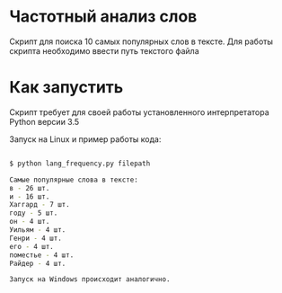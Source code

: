 # Частотный анализ слов

Скрипт для поиска 10 самых популярных слов в тексте. Для работы скрипта необходимо ввести путь текстого файла

# Как запустить

Скрипт требует для своей работы установленного интерпретатора Python версии 3.5

Запуск на Linux и пример работы кода:

```bash

$ python lang_frequency.py filepath

Самые популярные слова в тексте:
в - 26 шт.
и - 16 шт.
Хаггард - 7 шт.
году - 5 шт.
он - 4 шт.
Уильям - 4 шт.
Генри - 4 шт.
его - 4 шт.
поместье - 4 шт.
Райдер - 4 шт.

Запуск на Windows происходит аналогично.

```
